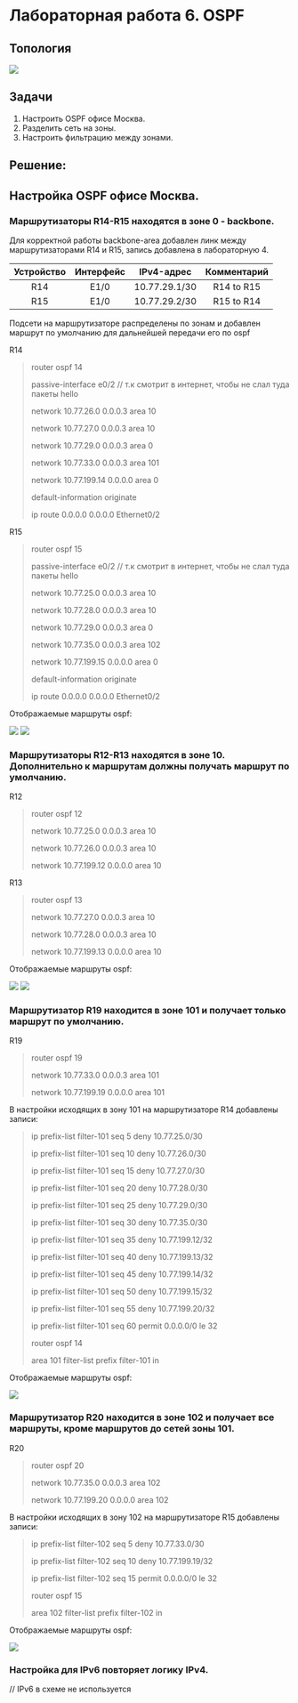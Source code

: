 <h1> Лабораторная работа 6. OSPF </h1> 

<h2> Топология </h2>
<img src=https://github.com/Avasekho/otus-networks-pro/blob/main/labs/lab06/topology-lab6.png>

<h2> Задачи </h2>

<ol>
  <li> Настроить OSPF офисе Москва. </li>
  <li> Разделить сеть на зоны. </li>
  <li> Настроить фильтрацию между зонами. </li>
</ol>

<h2> Решение: </h2>

<h2> Настройка OSPF офисе Москва. </h2>

<h3> Маршрутизаторы R14-R15 находятся в зоне 0 - backbone. </h3>

<p>Для корректной работы backbone-area добавлен линк между маршрутизаторами R14 и R15, запись добавлена в лабораторную 4. </p>

| Устройство |  Интерфейс  |    IPv4-адрес      |       Комментарий        |
|:----------:|:-----------:|:------------------:|:------------------------:|
| R14        | E1/0        | 10.77.29.1/30      | R14 to R15               |
| R15        | E1/0        | 10.77.29.2/30      | R15 to R14               |

<p>Подсети на маршрутизаторе распределены по зонам и добавлен маршрут по умолчанию для дальнейшей передачи его по ospf </p>

<p>R14 </p>

<blockquote>
<p>router ospf 14 </p>
<p> passive-interface e0/2 // т.к смотрит в интернет, чтобы не слал туда пакеты hello </p>
<p> network 10.77.26.0 0.0.0.3 area 10 </p>
<p> network 10.77.27.0 0.0.0.3 area 10 </p>
<p> network 10.77.29.0 0.0.0.3 area 0 </p>
<p> network 10.77.33.0 0.0.0.3 area 101 </p>
<p> network 10.77.199.14 0.0.0.0 area 0 </p>
<p> default-information originate </p>
<p> </p>
<p>ip route 0.0.0.0 0.0.0.0 Ethernet0/2 </p>
</blockquote>

<p>R15 </p>

<blockquote>
<p>router ospf 15 </p>
<p> passive-interface e0/2 // т.к смотрит в интернет, чтобы не слал туда пакеты hello </p>
<p> network 10.77.25.0 0.0.0.3 area 10 </p>
<p> network 10.77.28.0 0.0.0.3 area 10 </p>
<p> network 10.77.29.0 0.0.0.3 area 0 </p>
<p> network 10.77.35.0 0.0.0.3 area 102 </p>
<p> network 10.77.199.15 0.0.0.0 area 0 </p>
<p> default-information originate </p>
<p> </p>
<p>ip route 0.0.0.0 0.0.0.0 Ethernet0/2 </p>
</blockquote>

<p>Отображаемые маршруты ospf: </p>

<img src=https://github.com/Avasekho/otus-networks-pro/blob/main/labs/lab06/r14_ospf_routes.png>

<img src=https://github.com/Avasekho/otus-networks-pro/blob/main/labs/lab06/r15_ospf_routes.png>

<h3> Маршрутизаторы R12-R13 находятся в зоне 10. Дополнительно к маршрутам должны получать маршрут по умолчанию. </h3>

<p>R12 </p>

<blockquote>
<p>router ospf 12 </p>
<p> network 10.77.25.0 0.0.0.3 area 10 </p>
<p> network 10.77.26.0 0.0.0.3 area 10 </p>
<p> network 10.77.199.12 0.0.0.0 area 10 </p>
</blockquote>

<p>R13 </p>

<blockquote>
<p>router ospf 13 </p>
<p> network 10.77.27.0 0.0.0.3 area 10 </p>
<p> network 10.77.28.0 0.0.0.3 area 10 </p>
<p> network 10.77.199.13 0.0.0.0 area 10 </p>
</blockquote>

<p>Отображаемые маршруты ospf: </p>

<img src=https://github.com/Avasekho/otus-networks-pro/blob/main/labs/lab06/r12_ospf_routes.png>

<img src=https://github.com/Avasekho/otus-networks-pro/blob/main/labs/lab06/r13_ospf_routes.png>

<h3> Маршрутизатор R19 находится в зоне 101 и получает только маршрут по умолчанию. </h3>

<p>R19 </p>

<blockquote>
<p>router ospf 19 </p>
<p> network 10.77.33.0 0.0.0.3 area 101 </p>
<p> network 10.77.199.19 0.0.0.0 area 101 </p>
</blockquote>

<p>В настройки исходящих в зону 101 на маршрутизаторе R14 добавлены записи: </p>

<blockquote>
<p>ip prefix-list filter-101 seq 5 deny 10.77.25.0/30 </p>
<p>ip prefix-list filter-101 seq 10 deny 10.77.26.0/30 </p>
<p>ip prefix-list filter-101 seq 15 deny 10.77.27.0/30 </p>
<p>ip prefix-list filter-101 seq 20 deny 10.77.28.0/30 </p>
<p>ip prefix-list filter-101 seq 25 deny 10.77.29.0/30 </p>
<p>ip prefix-list filter-101 seq 30 deny 10.77.35.0/30 </p>
<p>ip prefix-list filter-101 seq 35 deny 10.77.199.12/32 </p>
<p>ip prefix-list filter-101 seq 40 deny 10.77.199.13/32 </p>
<p>ip prefix-list filter-101 seq 45 deny 10.77.199.14/32 </p>
<p>ip prefix-list filter-101 seq 50 deny 10.77.199.15/32 </p>
<p>ip prefix-list filter-101 seq 55 deny 10.77.199.20/32 </p>
<p>ip prefix-list filter-101 seq 60 permit 0.0.0.0/0 le 32 </p>
<p> </p>
<p>router ospf 14 </p>
<p> area 101 filter-list prefix filter-101 in </p>
</blockquote>

<p>Отображаемые маршруты ospf: </p>

<img src=https://github.com/Avasekho/otus-networks-pro/blob/main/labs/lab06/r19_ospf_routes.png>

<h3> Маршрутизатор R20 находится в зоне 102 и получает все маршруты, кроме маршрутов до сетей зоны 101. </h3>

<p>R20 </p>

<blockquote>
<p>router ospf 20 </p>
<p> network 10.77.35.0 0.0.0.3 area 102 </p>
<p> network 10.77.199.20 0.0.0.0 area 102 </p>
</blockquote>

<p>В настройки исходящих в зону 102 на маршрутизаторе R15 добавлены записи: </p>

<blockquote>
<p>ip prefix-list filter-102 seq 5 deny 10.77.33.0/30 </p>
<p>ip prefix-list filter-102 seq 10 deny 10.77.199.19/32 </p>
<p>ip prefix-list filter-102 seq 15 permit 0.0.0.0/0 le 32 </p>
<p> </p>
<p>router ospf 15 </p>
<p> area 102 filter-list prefix filter-102 in </p>
</blockquote>

<p>Отображаемые маршруты ospf: </p>

<img src=https://github.com/Avasekho/otus-networks-pro/blob/main/labs/lab06/r20_ospf_routes.png>

<h3> Настройка для IPv6 повторяет логику IPv4. </h3>

<p>// IPv6 в схеме не используется </p>
